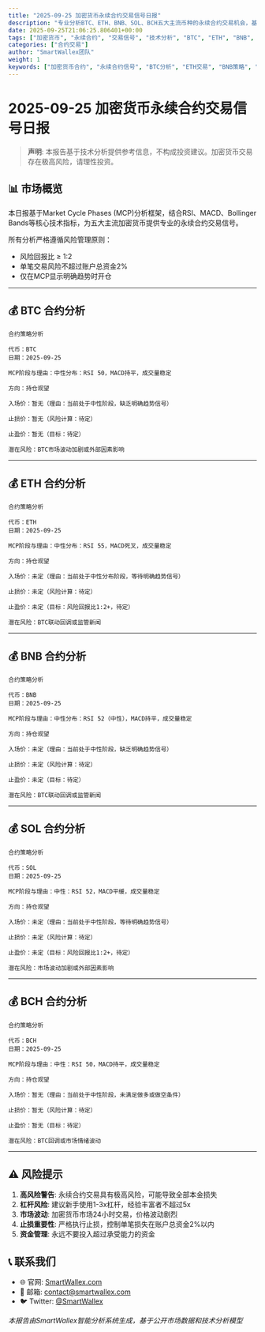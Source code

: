 ```yaml
---
title: "2025-09-25 加密货币永续合约交易信号日报"
description: "专业分析BTC、ETH、BNB、SOL、BCH五大主流币种的永续合约交易机会，基于MCP市场周期理论提供精准入场信号"
date: 2025-09-25T21:06:25.806401+00:00
tags: ["加密货币", "永续合约", "交易信号", "技术分析", "BTC", "ETH", "BNB", "SOL", "BCH"]
categories: ["合约交易"]
author: "SmartWallex团队"
weight: 1
keywords: ["加密货币合约", "永续合约信号", "BTC分析", "ETH交易", "BNB策略", "SOL合约", "BCH信号", "技术分析", "交易策略"]
---
```


# 2025-09-25 加密货币永续合约交易信号日报

> **声明**: 本报告基于技术分析提供参考信息，不构成投资建议。加密货币交易存在极高风险，请理性投资。

## 📊 市场概览

本日报基于Market Cycle Phases (MCP)分析框架，结合RSI、MACD、Bollinger Bands等核心技术指标，为五大主流加密货币提供专业的永续合约交易信号。

所有分析严格遵循风险管理原则：
- 风险回报比 ≥ 1:2
- 单笔交易风险不超过账户总资金2%
- 仅在MCP显示明确趋势时开仓

---

## 💰 BTC 合约分析

```
合约策略分析

代币：BTC
日期：2025-09-25

MCP阶段与理由：中性分布：RSI 50，MACD持平，成交量稳定

方向：持仓观望

入场价：暂无（理由：当前处于中性阶段，缺乏明确趋势信号）

止损价：暂无（风险计算：待定）

止盈价：暂无（目标：待定）

潜在风险：BTC市场波动加剧或外部因素影响
```

---

## 💰 ETH 合约分析

```
合约策略分析

代币：ETH
日期：2025-09-25

MCP阶段与理由：中性分布：RSI 55，MACD死叉，成交量稳定

方向：持仓观望

入场价：未定（理由：当前处于中性分布阶段，等待明确趋势信号）

止损价：未定（风险计算：待定）

止盈价：未定（目标：风险回报比1:2+，待定）

潜在风险：BTC联动回调或监管新闻
```

---

## 💰 BNB 合约分析

```
合约策略分析

代币：BNB
日期：2025-09-25

MCP阶段与理由：中性分布：RSI 52（中性），MACD持平，成交量稳定

方向：持仓观望

入场价：未定（理由：当前处于中性阶段，缺乏明确趋势信号）

止损价：未定（风险计算：待定）

止盈价：未定（目标：待定）

潜在风险：BTC联动回调或监管新闻
```

---

## 💰 SOL 合约分析

```
合约策略分析

代币：SOL
日期：2025-09-25

MCP阶段与理由：中性：RSI 52，MACD平缓，成交量稳定

方向：持仓观望

入场价：未定（理由：当前处于中性阶段，等待明确趋势信号）

止损价：未定（风险计算：待定）

止盈价：未定（目标：风险回报比1:2+，待定）

潜在风险：市场波动加剧或外部因素影响
```

---

## 💰 BCH 合约分析

```
合约策略分析

代币：BCH
日期：2025-09-25

MCP阶段与理由：中性：RSI 50，MACD持平，成交量稳定

方向：持仓观望

入场价：暂无（理由：当前处于中性阶段，未满足做多或做空条件）

止损价：暂无（风险计算：待定）

止盈价：暂无（目标：待定）

潜在风险：BTC回调或市场情绪波动
```

---

## ⚠️ 风险提示

1. **高风险警告**: 永续合约交易具有极高风险，可能导致全部本金损失
2. **杠杆风险**: 建议新手使用1-3x杠杆，经验丰富者不超过5x
3. **市场波动**: 加密货币市场24小时交易，价格波动剧烈
4. **止损重要性**: 严格执行止损，控制单笔损失在账户总资金2%以内
5. **资金管理**: 永远不要投入超过承受能力的资金

## 📞 联系我们

- 🌐 官网: [SmartWallex.com](https://smartwallex.com)
- 📧 邮箱: contact@smartwallex.com  
- 🐦 Twitter: [@SmartWallex](https://twitter.com/SmartWallex)

*本报告由SmartWallex智能分析系统生成，基于公开市场数据和技术分析模型*
